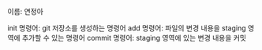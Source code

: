 이름: 연정아

init 명령어: git 저장소를 생성하는 명령어
add 명령어: 파일의 변경 내용을 staging 영역에 추가할 수 있는 명령어
commit 명령어: staging 영역에 있는 변경 내용을 커밋
